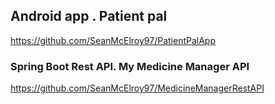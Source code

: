 ## Android app . Patient pal

https://github.com/SeanMcElroy97/PatientPalApp

### Spring Boot Rest API. My Medicine Manager API

https://github.com/SeanMcElroy97/MedicineManagerRestAPI

